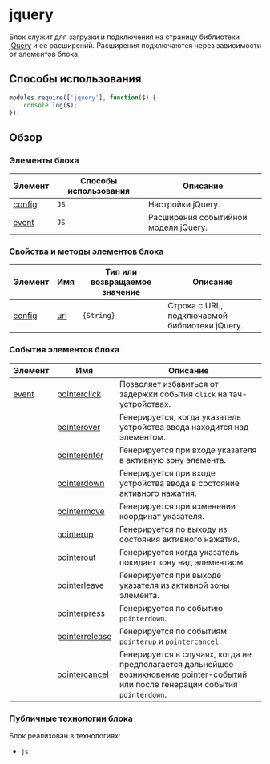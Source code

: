 # jquery

Блок служит для загрузки и подключения на страницу библиотеки [jQuery](https://jquery.com) и ее расширений.
Расширения подключаются через зависимости от элементов блока.

## Способы использования

```js
modules.require(['jquery'], function($) {
    console.log($);
});
```

## Обзор

### Элементы блока

| Элемент | Способы использования | Описание |
| --------| --------------------- | -------- |
| <a href="#elems-config">config</a> | <code>JS</code> | Настройки jQuery. |
| <a href="#elems-event">event</a> | <code>JS</code> | Расширения событийной модели jQuery. |

### Свойства и методы элементов блока

| Элемент| Имя | Тип или возвращаемое значение | Описание |
| -------| --- | ----------------------------- | -------- |
| <a href="#elems-config">config</a> | <a href="#fields-url">url</a> | <code>{String}</code> | Строка с URL, подключаемой библиотеки jQuery. |

### События элементов блока

| Элемент | Имя | Описание |
| ------- | --- | -------- |
| <a href="#elems-event">event</a> | <a href="#events-pointerclick">pointerclick</a> | Позволяет избавиться от задержки события <code>click</code> на тач-устройствах. |
|  | <a href="#events-pointerover">pointerover</a> | Генерируется, когда указатель устройства ввода находится над элементом. |
|  | <a href="#events-pointerenter">pointerenter</a> | Генерируется при входе указателя в активную зону элемента. |
|  | <a href="#events-pointerdown">pointerdown</a> | Генерируется при входе устройства ввода в состояние активного нажатия. |
|  | <a href="#events-pointermove">pointermove</a> | Генерируется при изменении координат указателя. |
|  | <a href="#events-pointerup">pointerup</a> | Генерируется по выходу из состояния активного нажатия. |
|  | <a href="#events-pointerout">pointerout</a> | Генерируется когда указатель покидает зону над элементаом. |
|  | <a href="#events-pointerleave">pointerleave</a> | Генерируется при выходе указателя из активной зоны элемента. |
|  | <a href="#events-pointerpress">pointerpress</a> | Генерируется по событию <code>pointerdown</code>. |
|  | <a href="#events-pointerrelease">pointerrelease</a> | Генерируется по событиям <code>pointerup</code> и <code>pointercancel</code>. |
|  | <a href="#events-pointercancel">pointercancel</a> | Генерируется в случаях, когда не предполагается дальнейшее возникновение pointer-событий или после генерации события <code>pointerdown</code>. |

### Публичные технологии блока

Блок реализован в технологиях:

* `js`

